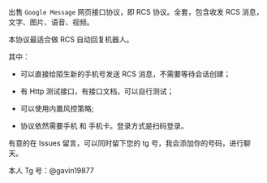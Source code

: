 出售 `Google Message` 网页接口协议，即 RCS 协议。全套，包含收发 RCS 消息，文字、图片、语音、视频。

本协议最适合做 RCS 自动回复机器人。

其中：
 
  * 可以直接给陌生新的手机号发送 RCS 消息，不需要等待会话创建；
   
  * 有 Http 测试接口，有接口文档，可以自行测试；    
       
  * 可以使用内置风控策略;
   
  * 协议依然需要手机 和 手机卡。登录方式是扫码登录。      
  
有意的在 Issues 留言，可以同时留下您的 tg 号，我会添加你的号码，进行聊天。   

本人 Tg 号：@gavin19877 
 
